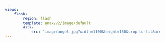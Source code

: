```yaml
---
views:
    flash:
        region: flash
        template: anax/v2/image/default
        data:
            src: "image/angel.jpg?width=1100&height=150&crop-to-fit&area=0,0,30,0"
---
```

